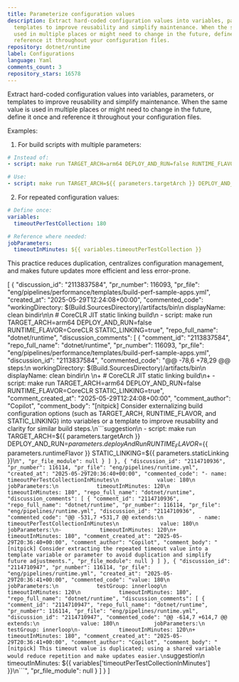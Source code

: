 ```yaml
---
title: Parameterize configuration values
description: Extract hard-coded configuration values into variables, parameters, or
  templates to improve reusability and simplify maintenance. When the same value is
  used in multiple places or might need to change in the future, define it once and
  reference it throughout your configuration files.
repository: dotnet/runtime
label: Configurations
language: Yaml
comments_count: 3
repository_stars: 16578
---
```


Extract hard-coded configuration values into variables, parameters, or templates to improve reusability and simplify maintenance. When the same value is used in multiple places or might need to change in the future, define it once and reference it throughout your configuration files.

Examples:
1. For build scripts with multiple parameters:
```yaml
# Instead of:
- script: make run TARGET_ARCH=arm64 DEPLOY_AND_RUN=false RUNTIME_FLAVOR=CoreCLR STATIC_LINKING=true

# Use:
- script: make run TARGET_ARCH=${{ parameters.targetArch }} DEPLOY_AND_RUN=${{ parameters.deployAndRun }} RUNTIME_FLAVOR=${{ parameters.runtimeFlavor }} STATIC_LINKING=${{ parameters.staticLinking }}
```

2. For repeated configuration values:
```yaml
# Define once:
variables:
  timeoutPerTestCollection: 180

# Reference where needed:
jobParameters:
  timeoutInMinutes: ${{ variables.timeoutPerTestCollection }}
```

This practice reduces duplication, centralizes configuration management, and makes future updates more efficient and less error-prone.


[
  {
    "discussion_id": "2113837584",
    "pr_number": 116093,
    "pr_file": "eng/pipelines/performance/templates/build-perf-sample-apps.yml",
    "created_at": "2025-05-29T12:24:08+00:00",
    "commented_code": "workingDirectory: $(Build.SourcesDirectory)/artifacts/bin\n        displayName: clean bindir\n\n      # CoreCLR JIT static linking build\n      - script: make run TARGET_ARCH=arm64 DEPLOY_AND_RUN=false RUNTIME_FLAVOR=CoreCLR STATIC_LINKING=true",
    "repo_full_name": "dotnet/runtime",
    "discussion_comments": [
      {
        "comment_id": "2113837584",
        "repo_full_name": "dotnet/runtime",
        "pr_number": 116093,
        "pr_file": "eng/pipelines/performance/templates/build-perf-sample-apps.yml",
        "discussion_id": "2113837584",
        "commented_code": "@@ -78,6 +78,29 @@ steps:\n         workingDirectory: $(Build.SourcesDirectory)/artifacts/bin\n         displayName: clean bindir\n \n+      # CoreCLR JIT static linking build\n+      - script: make run TARGET_ARCH=arm64 DEPLOY_AND_RUN=false RUNTIME_FLAVOR=CoreCLR STATIC_LINKING=true",
        "comment_created_at": "2025-05-29T12:24:08+00:00",
        "comment_author": "Copilot",
        "comment_body": "[nitpick] Consider externalizing build configuration options (such as TARGET_ARCH, RUNTIME_FLAVOR, and STATIC_LINKING) into variables or a template to improve reusability and clarity for similar build steps.\n```suggestion\n      - script: make run TARGET_ARCH=${{ parameters.targetArch }} DEPLOY_AND_RUN=${{ parameters.deployAndRun }} RUNTIME_FLAVOR=${{ parameters.runtimeFlavor }} STATIC_LINKING=${{ parameters.staticLinking }}\n```",
        "pr_file_module": null
      }
    ]
  },
  {
    "discussion_id": "2114710936",
    "pr_number": 116114,
    "pr_file": "eng/pipelines/runtime.yml",
    "created_at": "2025-05-29T20:36:40+00:00",
    "commented_code": "- name: timeoutPerTestCollectionInMinutes\n            value: 180\n          jobParameters:\n            timeoutInMinutes: 120\n            timeoutInMinutes: 180",
    "repo_full_name": "dotnet/runtime",
    "discussion_comments": [
      {
        "comment_id": "2114710936",
        "repo_full_name": "dotnet/runtime",
        "pr_number": 116114,
        "pr_file": "eng/pipelines/runtime.yml",
        "discussion_id": "2114710936",
        "commented_code": "@@ -531,7 +531,7 @@ extends:\n           - name: timeoutPerTestCollectionInMinutes\n             value: 180\n           jobParameters:\n-            timeoutInMinutes: 120\n+            timeoutInMinutes: 180",
        "comment_created_at": "2025-05-29T20:36:40+00:00",
        "comment_author": "Copilot",
        "comment_body": "[nitpick] Consider extracting the repeated timeout value into a template variable or parameter to avoid duplication and simplify future adjustments.",
        "pr_file_module": null
      }
    ]
  },
  {
    "discussion_id": "2114710947",
    "pr_number": 116114,
    "pr_file": "eng/pipelines/runtime.yml",
    "created_at": "2025-05-29T20:36:41+00:00",
    "commented_code": "value: 180\n          jobParameters:\n            testGroup: innerloop\n            timeoutInMinutes: 120\n            timeoutInMinutes: 180",
    "repo_full_name": "dotnet/runtime",
    "discussion_comments": [
      {
        "comment_id": "2114710947",
        "repo_full_name": "dotnet/runtime",
        "pr_number": 116114,
        "pr_file": "eng/pipelines/runtime.yml",
        "discussion_id": "2114710947",
        "commented_code": "@@ -614,7 +614,7 @@ extends:\n             value: 180\n           jobParameters:\n             testGroup: innerloop\n-            timeoutInMinutes: 120\n+            timeoutInMinutes: 180",
        "comment_created_at": "2025-05-29T20:36:41+00:00",
        "comment_author": "Copilot",
        "comment_body": "[nitpick] This timeout value is duplicated; using a shared variable would reduce repetition and make updates easier.\n```suggestion\n            timeoutInMinutes: ${{ variables['timeoutPerTestCollectionInMinutes'] }}\n```",
        "pr_file_module": null
      }
    ]
  }
]
